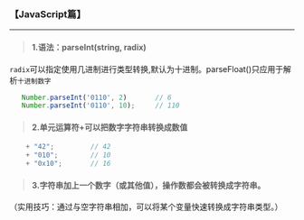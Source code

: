 ### 【JavaScript篇】

---

> #### 1.语法：parseInt(string, radix)


`radix`可以指定使用几进制进行类型转换,默认为十进制。parseFloat()只应用于解析`十进制数字`

```js
   Number.parseInt('0110', 2)       // 6
   Number.parseInt('0110', 10);     // 110
```

> #### 2.单元运算符+可以把数字字符串转换成数值 

```js
    + "42";         // 42
    + "010";        // 10
    + "0x10";       // 16
```

> ####   3.字符串加上一个数字（或其他值），操作数都会被转换成字符串。
（实用技巧：通过与空字符串相加，可以将某个变量快速转换成字符串类型。）
